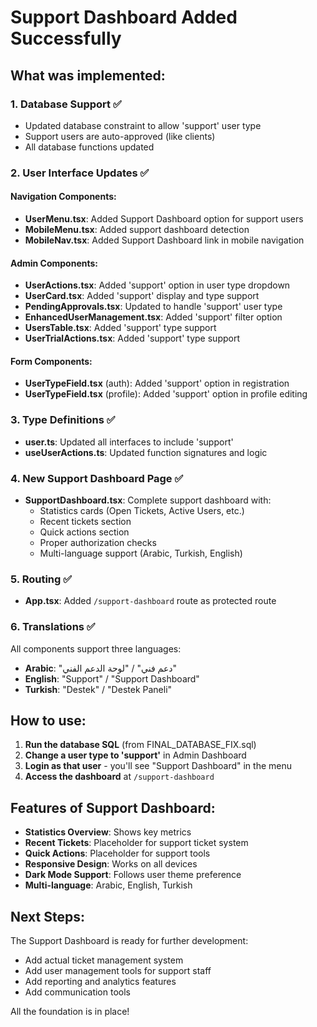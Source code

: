 # Support Dashboard Added Successfully

## What was implemented:

### 1. Database Support ✅
- Updated database constraint to allow 'support' user type
- Support users are auto-approved (like clients)
- All database functions updated

### 2. User Interface Updates ✅

#### Navigation Components:
- **UserMenu.tsx**: Added Support Dashboard option for support users
- **MobileMenu.tsx**: Added support dashboard detection
- **MobileNav.tsx**: Added Support Dashboard link in mobile navigation

#### Admin Components:
- **UserActions.tsx**: Added 'support' option in user type dropdown
- **UserCard.tsx**: Added 'support' display and type support
- **PendingApprovals.tsx**: Updated to handle 'support' user type
- **EnhancedUserManagement.tsx**: Added 'support' filter option
- **UsersTable.tsx**: Added 'support' type support
- **UserTrialActions.tsx**: Added 'support' type support

#### Form Components:
- **UserTypeField.tsx** (auth): Added 'support' option in registration
- **UserTypeField.tsx** (profile): Added 'support' option in profile editing

### 3. Type Definitions ✅
- **user.ts**: Updated all interfaces to include 'support'
- **useUserActions.ts**: Updated function signatures and logic

### 4. New Support Dashboard Page ✅
- **SupportDashboard.tsx**: Complete support dashboard with:
  - Statistics cards (Open Tickets, Active Users, etc.)
  - Recent tickets section
  - Quick actions section
  - Proper authorization checks
  - Multi-language support (Arabic, Turkish, English)

### 5. Routing ✅
- **App.tsx**: Added `/support-dashboard` route as protected route

### 6. Translations ✅
All components support three languages:
- **Arabic**: "دعم فني" / "لوحة الدعم الفني"
- **English**: "Support" / "Support Dashboard"  
- **Turkish**: "Destek" / "Destek Paneli"

## How to use:

1. **Run the database SQL** (from FINAL_DATABASE_FIX.sql)
2. **Change a user type to 'support'** in Admin Dashboard
3. **Login as that user** - you'll see "Support Dashboard" in the menu
4. **Access the dashboard** at `/support-dashboard`

## Features of Support Dashboard:

- **Statistics Overview**: Shows key metrics
- **Recent Tickets**: Placeholder for support ticket system
- **Quick Actions**: Placeholder for support tools
- **Responsive Design**: Works on all devices
- **Dark Mode Support**: Follows user theme preference
- **Multi-language**: Arabic, English, Turkish

## Next Steps:

The Support Dashboard is ready for further development:
- Add actual ticket management system
- Add user management tools for support staff
- Add reporting and analytics features
- Add communication tools

All the foundation is in place!
